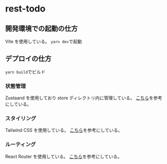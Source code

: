 # rest-todo

## 開発環境での起動の仕方

Vite を使用している。
`yarn dev`で起動

## デプロイの仕方

`yarn build`でビルド

### 状態管理

Zustaand を使用しており store ディレクトリ内に管理している。
[こちら](https://zustand-demo.pmnd.rs/)を参考にしている。

### スタイリング

Tailwind CSS を使用している。
[こちら](https://tailwindcss.com/)を参考にしている。

### ルーティング

React Router を使用している。
[こちら](https://reactrouter.com/)を参考にしている。
